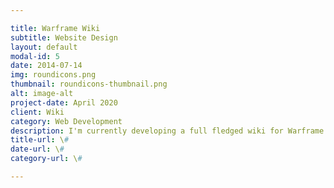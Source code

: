 ```yaml
---

title: Warframe Wiki
subtitle: Website Design
layout: default
modal-id: 5
date: 2014-07-14
img: roundicons.png
thumbnail: roundicons-thumbnail.png
alt: image-alt
project-date: April 2020
client: Wiki
category: Web Development
description: I'm currently developing a full fledged wiki for Warframe.
title-url: \#
date-url: \#
category-url: \#

---
```

